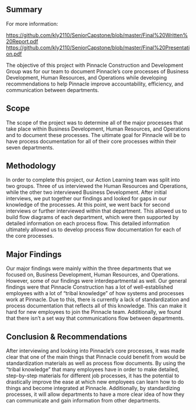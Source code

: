 ## Summary

For more information: 

https://github.com/kly2110/SeniorCapstone/blob/master/Final%20Written%20Report.pdf
https://github.com/kly2110/SeniorCapstone/blob/master/Final%20Presentation.pdf

The objective of this project with Pinnacle Construction and Development Group was for our team to document Pinnacle’s core processes of Business Development, Human Resources, and Operations while developing recommendations to help Pinnacle improve accountability, efficiency, and communication between departments.

## Scope
The scope of the project was to determine all of the major processes that take place within Business Development, Human Resources, and Operations and to document these processes. The ultimate goal for Pinnacle will be to have process documentation for all of their core processes within their seven departments.

## Methodology
In order to complete this project, our Action Learning team was split into two groups. Three of us interviewed the Human Resources and Operations, while the other two interviewed Business Development. After initial interviews, we put together our findings and looked for gaps in our knowledge of the processes. At this point, we went back for second interviews or further interviewed within that department. This allowed us to build flow diagrams of each department, which were then supported by detailed information on each process flow. This detailed information ultimately allowed us to develop process flow documentation for each of the core processes.

## Major Findings
Our major findings were mainly within the three departments that we focused on,
Business Development, Human Resources, and Operations. However, some of our findings were interdepartmental as well. Our general findings were that Pinnacle Construction has a lot of well-established employees with a lot of “tribal knowledge” of how systems and processes work at Pinnacle. Due to this, there is currently a lack of standardization and process documentation that reflects all of this knowledge. This can make it hard for new employees to join the Pinnacle team. Additionally, we found that there isn’t a set way that communications flow between departments.

## Conclusion & Recommendations
After interviewing and looking into Pinnacle’s core processes, it was made clear that one of the main things that Pinnacle could benefit from would be standardization materials as well as process flow documents. By using the “tribal knowledge” that many employees have in order to make detailed, step-by-step materials for different job processes, it has the potential to drastically improve the ease at which new employees can learn how to do things and become integrated at Pinnacle. Additionally, by standardizing processes, it will allow departments to have a more clear idea of how they can communicate and gain information from other departments.
